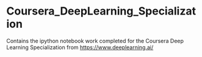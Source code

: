 # Coursera_DeepLearning_Specialization

Contains the ipython notebook work completed for the Coursera Deep Learning Specialization from https://www.deeplearning.ai/
